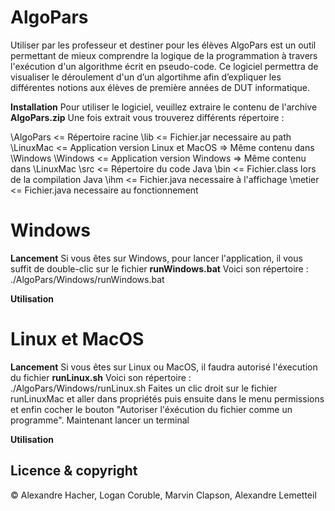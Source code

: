# AlgoPars
Utiliser par les professeur et destiner pour les élèves AlgoPars est un outil permettant de mieux comprendre la logique de la programmation à travers l'exécution d'un algorithme écrit en pseudo-code.
Ce logiciel permettra de visualiser le déroulement d'un d’un algortihme afin d’expliquer les différentes notions aux élèves de première années de DUT informatique.

**Installation**
Pour utiliser le logiciel, veuillez extraire le contenu de l'archive **AlgoPars.zip**
Une fois extrait vous trouverez différents répertoire :

\AlgoPars    			<= Répertoire racine
	\lib				<= Fichier.jar necessaire au path
	\LinuxMac			<= Application version Linux et MacOS => Même contenu dans \Windows
	\Windows			<= Application version Windows        => Même contenu dans \LinuxMac
		\src     		<= Répertoire du code Java
			\bin     	<= Fichier.class lors de la compilation Java
				\ihm    <= Fichier.java necessaire à l'affichage
				\metier <= Fichier.java necessaire au fonctionnement

# Windows
**Lancement**
Si vous êtes sur Windows, pour lancer l'application, il vous suffit de double-clic sur le fichier **runWindows.bat**
Voici son répertoire : ./AlgoPars/Windows/runWindows.bat

**Utilisation**

# Linux et MacOS
**Lancement**
Si vous êtes sur Linux ou MacOS, il faudra autorisé l'éxecution du fichier **runLinux.sh**
Voici son répertoire : ./AlgoPars/Windows/runLinux.sh
Faites un clic droit sur le fichier runLinuxMac et aller dans propriétés puis ensuite dans le menu permissions 
et enfin cocher le bouton "Autoriser l'éxécution du fichier comme un programme".
Maintenant lancer un terminal

**Utilisation**

## Licence & copyright

© Alexandre Hacher, Logan Coruble, Marvin Clapson, Alexandre Lemetteil